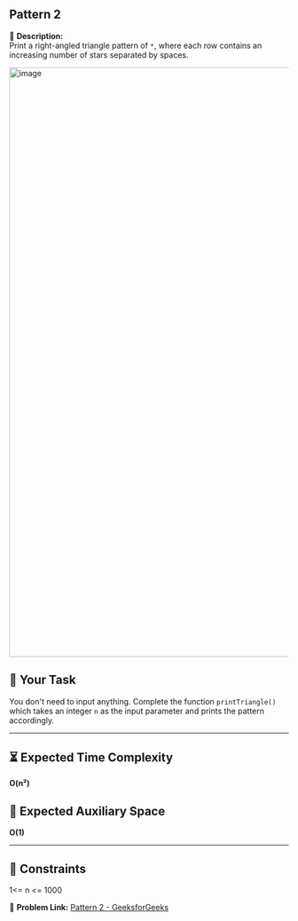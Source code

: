 ## Pattern 2

📄 **Description:**  
Print a right-angled triangle pattern of `*`, where each row contains an increasing number of stars separated by spaces.

<img width="614" height="1063" alt="image" src="https://github.com/user-attachments/assets/b4ced49c-ee98-452a-a5ff-24b0ec6fac3e" />

## 📝 Your Task
You don't need to input anything. Complete the function `printTriangle()` which takes an integer `n` as the input parameter and prints the pattern accordingly.

---

## ⏳ Expected Time Complexity
**O(n²)**

## 🧠 Expected Auxiliary Space
**O(1)**

---

## 📌 Constraints
1<= n <= 1000

🔗 **Problem Link:** [Pattern 2 - GeeksforGeeks]([https://www.geeksforgeeks.org/problems/right-triangle/1])

